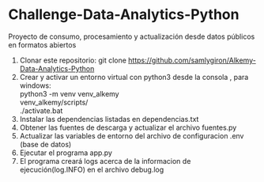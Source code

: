 # Challenge-Data-Analytics-Python
Proyecto de consumo, procesamiento y actualización desde datos públicos en formatos abiertos

1.  Clonar este repositorio: git clone https://github.com/samlygiron/Alkemy-Data-Analytics-Python</br>
2.  Crear y activar un entorno virtual con python3 desde la consola , para windows:</br> python3 -m venv venv_alkemy </br> venv_alkemy/scripts/ </br> ./activate.bat</br>
3.  Instalar las dependencias listadas en dependencias.txt</br>
4.  Obtener las fuentes de descarga y actualizar el archivo fuentes.py</br>
5.  Actualizar las variables de entorno del archivo de configuracion .env (base de datos)</br>
6.  Ejecutar el programa app.py</br>
7.  El programa creará logs acerca de la informacion de ejecución(log.INFO) en el archivo debug.log</br>
